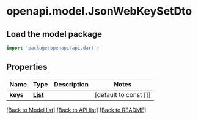 # openapi.model.JsonWebKeySetDto

## Load the model package

```dart
import 'package:openapi/api.dart';
```

## Properties

| Name     | Type                                        | Description | Notes                 |
| -------- | ------------------------------------------- | ----------- | --------------------- |
| **keys** | [**List<JsonWebKeyDto>**](JsonWebKeyDto.md) |             | [default to const []] |

[[Back to Model list]](../README.md#documentation-for-models) [[Back to API list]](../README.md#documentation-for-api-endpoints) [[Back to README]](../README.md)

